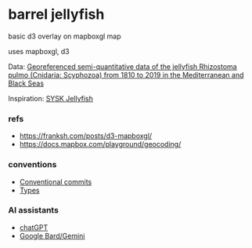 # barrel jellyfish

basic d3 overlay on mapboxgl map

uses mapboxgl, d3

Data: [Georeferenced semi-quantitative data of the jellyfish Rhizostoma pulmo (Cnidaria: Scyphozoa) from 1810 to 2019 in the Mediterranean and Black Seas](https://zenodo.org/records/4665967)

Inspiration: [SYSK Jellyfish](https://www.iheart.com/podcast/105-stuff-you-should-know-26940277/episode/jellyfish-even-cooler-than-octopi-29467347/)

### refs
- https://franksh.com/posts/d3-mapboxgl/
- https://docs.mapbox.com/playground/geocoding/

### conventions
- [Conventional commits](https://www.conventionalcommits.org/en/v1.0.0/#summary)
- [Types](https://www.typescriptlang.org/docs/handbook/basic-types.html)

### AI assistants
- [chatGPT](https://chat.openai.com/)
- [Google Bard/Gemini](https://gemini.google.com/app)

